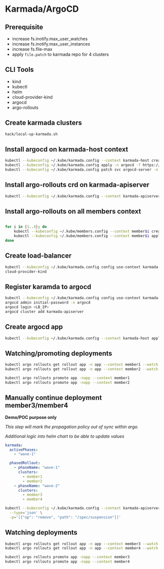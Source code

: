 # Karmada/ArgoCD

## Prerequisite
- increase fs.inotify.max_user_watches
- increase fs.inotify.max_user_instances
- increase fs.file-max
- apply `file.patch` to karmada repo for 4 clusters

## CLI Tools
- kind
- kubectl
- helm
- cloud-provider-kind
- argocd
- argo-rollouts

## Create karmada clusters
```bash
hack/local-up-karmada.sh
```

## Install argocd on karmada-host context

```bash
kubectl --kubeconfig ~/.kube/karmada.config --context karmada-host create namespace argocd
kubectl --kubeconfig ~/.kube/karmada.config apply -n argocd -f https://raw.githubusercontent.com/argoproj/argo-cd/stable/manifests/install.yaml
kubectl --kubeconfig ~/.kube/karmada.config patch svc argocd-server -n argocd -p '{"spec": {"type": "LoadBalancer"}}'
```


## Install argo-rollouts crd on karmada-apiserver

```bash
kubectl --kubeconfig ~/.kube/karmada.config --context karmada-apiserver apply -k https://github.com/argoproj/argo-rollouts/manifests/crds?ref=v1.8.3

```


## Install argo-rollouts on all members context

```bash

for i in {1..4}; do
    kubectl --kubeconfig ~/.kube/members.config --context member$i create namespace argo-rollouts
    kubectl --kubeconfig ~/.kube/members.config --context member$i apply -n argo-rollouts -f https://github.com/argoproj/argo-rollouts/releases/latest/download/install.yaml
done
```

## Create load-balancer

```bash
kubectl --kubeconfig ~/.kube/karmada.config config use-context karmada-host
cloud-provider-kind
```

## Register karamda to argocd

```bash
kubectl --kubeconfig ~/.kube/karmada.config config use-context karmada-host
argocd admin initial-password -n argocd
argocd login <LB_IP>
argocd cluster add karmada-apiserver
```


## Create argocd app

```bash
kubectl --kubeconfig ~/.kube/karmada.config --context karmada-host apply -f app.yaml
```


## Watching/promoting deployments

```bash
kubectl argo rollouts get rollout app -n app --context member1 --watch
kubectl argo rollouts get rollout app -n app --context member2 --watch

kubectl argo rollouts promote app -napp --context member1
kubectl argo rollouts promote app -napp --context member2
```

## Manually continue deployment member3/member4

**Demo/POC purpose only**

*This step will mark the propagation policy out of sync within argo.*

*Additional logic into helm chart to be able to update values*

```yaml
karmada:
  activePhases:
    - "wave-1"

  phasedRollout:
    - phaseName: "wave-1"
      clusters:
        - member1
        - member2
    - phaseName: "wave-2"
      clusters:
        - member3
        - member4
```


```bash
kubectl --kubeconfig ~/.kube/karmada.config --context karmada-apiserver patch propagationpolicy app-phased -n app \
  --type='json' \
  -p='[{"op": "remove", "path": "/spec/suspension"}]'
```

## Watching deployments

```bash
kubectl argo rollouts get rollout app -n app --context member3 --watch
kubectl argo rollouts get rollout app -n app --context member4 --watch

kubectl argo rollouts promote app -napp --context member3
kubectl argo rollouts promote app -napp --context member4
```
